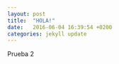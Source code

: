 ```yaml
---
layout: post
title:  "HOLA!"
date:   2016-06-04 16:39:54 +0200
categories: jekyll update
---
```

Prueba 2
